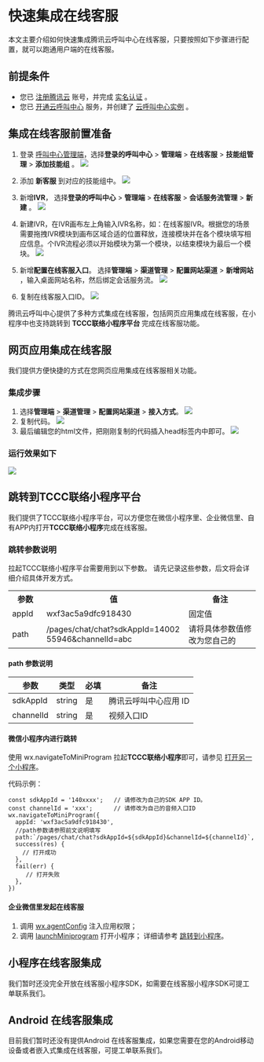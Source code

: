# 快速集成在线客服

本文主要介绍如何快速集成腾讯云呼叫中心在线客服，只要按照如下步骤进行配置，就可以跑通用户端的在线客服。

## 前提条件
- 您已 [注册腾讯云](https://cloud.tencent.com/document/product/378/17985) 账号，并完成 [实名认证](https://cloud.tencent.com/document/product/378/3629) 。
- 您已 [开通云呼叫中心](https://cloud.tencent.com/document/product/679/48028#.E6.AD.A5.E9.AA.A41.EF.BC.9A.E5.87.86.E5.A4.87.E5.B7.A5.E4.BD.9C) 服务，并创建了 [云呼叫中心实例](https://cloud.tencent.com/document/product/679/48028#.E6.AD.A5.E9.AA.A42.EF.BC.9A.E5.88.9B.E5.BB.BA.E4.BA.91.E5.91.BC.E5.8F.AB.E4.B8.AD.E5.BF.83.E5.AE.9E.E4.BE.8B) 。

## 集成在线客服前置准备
1. 登录 [呼叫中心管理端](https://tccc.qcloud.com/login)，选择**登录的呼叫中心** > **管理端** > **在线客服** > **技能组管理** > **添加技能组** 。
![](https://tccc.qcloud.com/assets/doc/user/images/docs/addIMSillGroup.png)

2. 添加 **新客服** 到对应的技能组中。
![](https://tccc.qcloud.com/assets/doc/user/images/docs/addIMCustomerService.png)

3. 新增**IVR**， 选择**登录的呼叫中心** > **管理端** > **在线客服** > **会话服务流管理** > **新建** 。
![](https://tccc.qcloud.com/assets/doc/user/images/docs/newIMIVR.png)

4. 新建IVR，在IVR画布左上角输入IVR名称，如：在线客服IVR。根据您的场景需要拖拽IVR模块到画布区域合适的位置释放，连接模块并在各个模块填写相应信息。个IVR流程必须以开始模块为第一个模块，以结束模块为最后一个模块。
![](https://tccc.qcloud.com/assets/doc/user/images/docs/IMIVR.png)


5. 新增**配置在线客服入口**。 选择**管理端** > **渠道管理** > **配置网站渠道** > **新增网站** ，输入桌面网站名称，然后绑定会话服务流。
![](https://tccc.qcloud.com/assets/doc/user/images/docs/newIMChannelID.png)

6. 复制在线客服入口ID。
![](https://tccc.qcloud.com/assets/doc/user/images/docs/copyIMID.png)
[](id:step1)

腾讯云呼叫中心提供了多种方式集成在线客服，包括网页应用集成在线客服，在小程序中也支持跳转到 **TCCC联络小程序平台** 完成在线客服功能。

## 网页应用集成在线客服
我们提供方便快捷的方式在您网页应用集成在线客服相关功能。
### 集成步骤
1. 选择**管理端** > **渠道管理** > **配置网站渠道** > **接入方式**。
![](https://tccc.qcloud.com/assets/doc/user/images/docs/selectIMCode.png)
2. 复制代码。
![](https://tccc.qcloud.com/assets/doc/user/images/docs/copyIMCode.png) 
3. 最后编辑您的html文件，把刚刚复制的代码插入head标签内中即可。
![](https://tccc.qcloud.com/assets/doc/user/images/docs/inserIMCode.png)

### 运行效果如下
![](https://tccc.qcloud.com/assets/doc/user/images/docs/imDemo.png)

## 跳转到TCCC联络小程序平台
我们提供了TCCC联络小程序平台，可以方便您在微信小程序里、企业微信里、自有APP内打开**TCCC联络小程序**完成在线客服。

### 跳转参数说明
拉起TCCC联络小程序平台需要用到以下参数。
请先记录这些参数，后文将会详细介绍具体开发方式。
<table>
   <tr>
      <th style="width:5%">参数</td>
      <th style="width:40%">值</td>
      <th  style="width:20%">备注</td>
   </tr>
   <tr>
      <td >appId</td>
      <td >wxf3ac5a9dfc918430</td>
      <td >固定值</td>
   </tr>
   <tr>
      <td>path</td>
      <td style="word-break: break-all">/pages/chat/chat?sdkAppId=1400255946&channelId=abc</td>
      <td>请将具体参数值修改为您自己的</td>
   </tr>
</table>

#### path 参数说明
| 参数           | 类型     | 必填 | 备注                                                                  |
| ------------ | ------ | -- | ------------------------------------ |
| sdkAppId     | string | 是  | 腾讯云呼叫中心应用 ID                   |
| channelId    | string | 是  | 视频入口ID                            |           

#### 微信小程序内进行跳转
使用 wx.navigateToMiniProgram 拉起**TCCC联络小程序**即可，请参见 [打开另一个小程序](https://developers.weixin.qq.com/miniprogram/dev/api/navigate/wx.navigateToMiniProgram.html)。

代码示例：
```
const sdkAppId = '140xxxx';   // 请修改为自己的SDK APP ID。
const channelId = 'xxx';      // 请修改为自己的音频入口ID
wx.navigateToMiniProgram({
  appId: 'wxf3ac5a9dfc918430',
  //path参数请参照前文说明填写
  path:`/pages/chat/chat?sdkAppId=${sdkAppId}&channelId=${channelId}`,
  success(res) {
    // 打开成功
  },
  fail(err) {
     // 打开失败
  },
})
```

#### 企业微信里发起在线客服
1. 调用 [ wx.agentConfig](https://work.weixin.qq.com/api/doc/90000/90136/94313) 注入应用权限；
2. 调用 [launchMiniprogram]( https://work.weixin.qq.com/api/doc/90000/90136/93098) 打开小程序；
详细请参考 [跳转到小程序](https://developer.work.weixin.qq.com/document/path/93114)。

## 小程序在线客服集成
我们暂时还没完全开放在线客服小程序SDK，如需要在线客服小程序SDK可提工单联系我们。

## Android 在线客服集成
目前我们暂时还没有提供Android 在线客服集成，如果您需要在您的Android移动设备或者嵌入式集成在线客服，可提工单联系我们。

